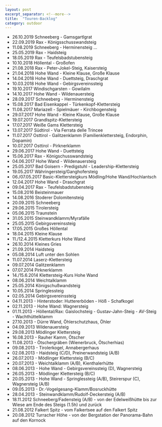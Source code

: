 ```yaml
---
layout: post
excerpt_separator: <!--more-->
title:  "Touren-Backlog"
category: outdoor
---
```


* 26.10.2019 Schneeberg - Gamsgartlgrat
* 22.09.2019 Rax - Königsschusswandsteig
* 11.08.2019 Schneeberg - Herminensteig
...
* 25.05.2019 Rax - Haidsteig
* 18.05.2019 Rax - Teufelsbadstubensteig
* 10.10.2018 Höllental - Großofen
* 21.08.2018 Rax - Peter-Jokel-Steig, Kaisersteig
* 21.04.2018 Hohe Wand - Kleine Klause, Große Klause
* 14.04.2018 Hohe Wand - Duettsteig, Draschgrat
* 10.03.2018 Hohe Wand - Gebirgsvereinssteig
* 19.10.2017 Windischgarsten - Gowilalm
* 14.10.2017 Hohe Wand - Wildenauersteig
* 28.09.2017 Schneeberg - Herminensteig
* 15.08.2017 Bad Eisenkappel - Türkenkopf-Klettersteig
* 11.08.2017 Mariazell - Spielmäuer - Kirchbogensteig
* 29.07.2017 Hohe Wand - Kleine Klause, Große Klause
* 19.07.2017 Grandlspitz-Klettersteig
* 17.07.2017 Weiße Gams Klettersteig
* 13.07.2017 Südtirol - Via Ferrata delle Trincee
* 11.07.2017 Osttirol - Galitzenklamm (Familienklettersteig, Endorphin, Dopamin)
* 10.07.2017 Osttirol - Pirknerklamm
* 29.06.2017 Hohe Wand - Duettsteig
* 15.06.2017 Rax - Königschusswandsteig
* 04.06.2017 Hohe Wand - Wildenauersteig
* 25.05.2017 Bad Goisern - Predigstuhl - Leadership-Klettersteig
* 19.05.2017 Währingersteig/Ganghofersteig
* 06./07.05.2017 Basic-Klettersteigkurs Mödling/Hohe Wand/Hochlantsch
* 12.04.2017 Hohe Wand - Draschgrat
* 09.04.2017 Rax - Teufelsbadstubensteig
* 15.08.2016 Beisteinmauer
* 14.08.2016 Stoderer Dolomitensteig
* 20.09.2015 Schneeberg
* 29.06.2015 Tirolersteig
* 05.06.2015 Traunstein
* 31.05.2015 Steinwandklamm/Myrafälle
* 25.05.2015 Gebirgsvereinssteig
* 17.05.2015 Großes Höllental
* 18.04.2015 Kleine Klause
* 11./12.4.2015 Kletterkurs Hohe Wand
* 26.10.2014 Kleines Gries
* 21.09.2014 Haidsteig
* 05.08.2014 Luft unter den Sohlen
* 11.07.2014 Laserz-Klettersteig
* 09.07.2014 Galitzenklamm
* 07.07.2014 Pirknerklamm
* 14./15.6.2014 Klettersteig-Kurs Hohe Wand
* 08.06.2014 Weichtalklamm
* 25.05.2014 Königschußwandsteig
* 10.05.2014 Springlessteig
* 02.05.2014 Gebirgsvereinssteig
* 04.11.2013 - Hinterstoder: Huttererböden - Höß - Schafkogel
* 02.11.2013 - Hohe Wand: Wagnersteig
* 01.11.2013 - Höllental/Rax: Gaislochsteig - Gustav-Jahn-Steig - AV-Steig - Wachthüttelklamm
* 27.10.2013 - Dürre Wand, Öhlerschutzhaus, Öhler
* 04.09.2013 Wildenauersteig
* 29.08.2013 Mödlinger Klettersteig
* 16.08.2013 - Rauher Kamm, Ötscher
* 11.08.2013 - Ötschergräben (Wienerbruck, Ötscherhias)
* 09.08.2013 - Tirolerkogel, Annabergerhaus
* 02.08.2013 - Haidsteig (C/D), Preinerwandsteig (A/B)
* 26.07.2013 - Mödlinger Klettersteig (B/C)
* 20.07.2013 - Weichtalklamm (A/B), Kienthalerhütte
* 08.06.2013 - Hohe Wand - Gebirgsvereinssteig (D), Wagnersteig
* 26.05.2013 - Mödlinger Klettersteig (B/C)
* 20.05.2013 - Hohe Wand - Springlessteig (A/B), Steirerspur (C), Wagnersteig (A/B)
* 09.05.2013 - Dr.-Vogelgesang-Klamm/Bosruckhütte
* 28.04.2013 - Steinwandklamm/Rudolf-Deckersteig (A/B)
* 18.11.2012 Schneeberg/Fadensteig (A/B) - von der Edelweißhütte bis zur Wiese am Ende des Steigs (1.5h) und zurück
* 21.08.2012 Falkert Spitz - vom Falkertsee auf den Falkert Spitz
* 20.08.2012 Turracher Höhe - von der Bergstation der Panorama-Bahn auf den Kornock
